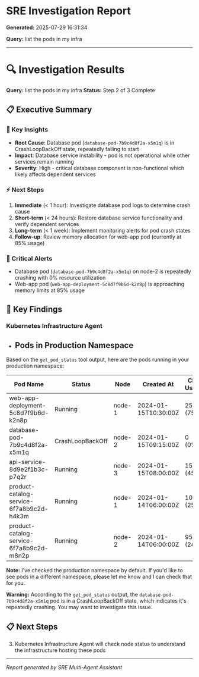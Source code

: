 # SRE Investigation Report

**Generated:** 2025-07-29 16:31:34

**Query:** list the pods in my infra

---

# 🔍 Investigation Results

**Query:** list the pods in my infra
**Status:** Step 2 of 3 Complete

## 📋 Executive Summary

### 🎯 Key Insights
- **Root Cause**: Database pod (`database-pod-7b9c4d8f2a-x5m1q`) is in CrashLoopBackOff state, repeatedly failing to start
- **Impact**: Database service instability - pod is not operational while other services remain running
- **Severity**: High - critical database component is non-functional which likely affects dependent services

### ⚡ Next Steps
1. **Immediate** (< 1 hour): Investigate database pod logs to determine crash cause
2. **Short-term** (< 24 hours): Restore database service functionality and verify dependent services
3. **Long-term** (< 1 week): Implement monitoring alerts for pod crash states
4. **Follow-up**: Review memory allocation for web-app pod (currently at 85% usage)

### 🚨 Critical Alerts
- Database pod (`database-pod-7b9c4d8f2a-x5m1q`) on node-2 is repeatedly crashing with 0% resource utilization
- Web-app pod (`web-app-deployment-5c8d7f9b6d-k2n8p`) is approaching memory limits at 85% usage

## 🎯 Key Findings

### Kubernetes Infrastructure Agent
- ## Pods in Production Namespace

Based on the `get_pod_status` tool output, here are the pods running in your production namespace:

| Pod Name | Status | Node | Created At | CPU Usage | Memory Usage |
|----------|--------|------|------------|-----------|--------------|
| web-app-deployment-5c8d7f9b6d-k2n8p | Running | node-1 | 2024-01-15T10:30:00Z | 250m (75%) | 512Mi (85%) |
| database-pod-7b9c4d8f2a-x5m1q | CrashLoopBackOff | node-2 | 2024-01-15T09:15:00Z | 0 (0%) | 0 (0%) |
| api-service-8d9e2f1b3c-p7q2r | Running | node-3 | 2024-01-15T08:00:00Z | 150m (45%) | 256Mi (60%) |
| product-catalog-service-6f7a8b9c2d-h4k3m | Running | node-1 | 2024-01-14T06:00:00Z | 100m (25%) | 256Mi (40%) |
| product-catalog-service-6f7a8b9c2d-m8n2p | Running | node-2 | 2024-01-14T06:00:00Z | 95m (24%) | 248Mi (39%) |

**Note:** I've checked the production namespace by default. If you'd like to see pods in a different namespace, please let me know and I can check that for you.

**Warning:** According to the `get_pod_status` output, the `database-pod-7b9c4d8f2a-x5m1q` pod is in a CrashLoopBackOff state, which indicates it's repeatedly crashing. You may want to investigate this issue.

## 📋 Next Steps

3. Kubernetes Infrastructure Agent will check node status to understand the infrastructure hosting these pods


---
*Report generated by SRE Multi-Agent Assistant*
